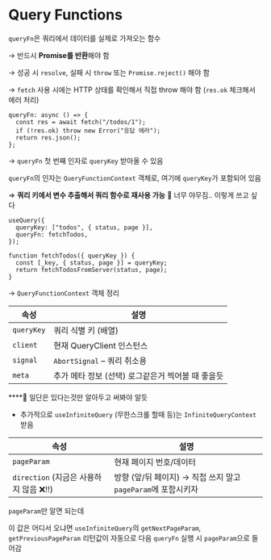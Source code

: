 # **Query Functions**

`queryFn`은 쿼리에서 데이터를 실제로 가져오는 함수

→ 반드시 **Promise를 반환**해야 함

→ 성공 시 `resolve`, 실패 시 `throw` 또는 `Promise.reject()` 해야 함

→ `fetch` 사용 시에는 HTTP 상태를 확인해서 직접 throw 해야 함 (`res.ok` 체크해서 에러 처리)

```tsx
queryFn: async () => {
  const res = await fetch("/todos/1");
  if (!res.ok) throw new Error("응답 에러");
  return res.json();
};
```

→ `queryFn` 첫 번째 인자로 `queryKey` 받아올 수 있음

`queryFn`의 인자는 `QueryFunctionContext` 객체로, 여기에 `queryKey`가 포함되어 있음

⇒ **쿼리 키에서 변수 추출해서 쿼리 함수로 재사용 가능** 💬 너무 야무짐.. 이렇게 쓰고 싶다

```tsx
useQuery({
  queryKey: ["todos", { status, page }],
  queryFn: fetchTodos,
});

function fetchTodos({ queryKey }) {
  const [_key, { status, page }] = queryKey;
  return fetchTodosFromServer(status, page);
}
```

→ `QueryFunctionContext` 객체 정리

| 속성       | 설명                                              |
| ---------- | ------------------------------------------------- |
| `queryKey` | 쿼리 식별 키 (배열)                               |
| `client`   | 현재 QueryClient 인스턴스                         |
| `signal`   | `AbortSignal` – 쿼리 취소용                       |
| `meta`     | 추가 메타 정보 (선택) 로그같은거 찍어볼 때 좋을듯 |

\*\*\*\*💬 일단은 있다는것만 알아두고 써봐야 알듯

- 추가적으로 `useInfiniteQuery` (무한스크롤 할때 등)는 `InfiniteQueryContext` 받음

| 속성                                    | 설명                                                          |
| --------------------------------------- | ------------------------------------------------------------- |
| `pageParam`                             | 현재 페이지 번호/데이터                                       |
| `direction` (지금은 사용하지 않음 ❌!!) | 방향 (앞/뒤 페이지) → 직접 쓰지 말고 `pageParam`에 포함시키자 |

`pageParam`만 알면 되는데

이 값은 어디서 오냐면 `useInfiniteQuery`의 `getNextPageParam`, `getPreviousPageParam` 리턴값이 자동으로 다음 `queryFn` 실행 시 `pageParam`으로 들어감
